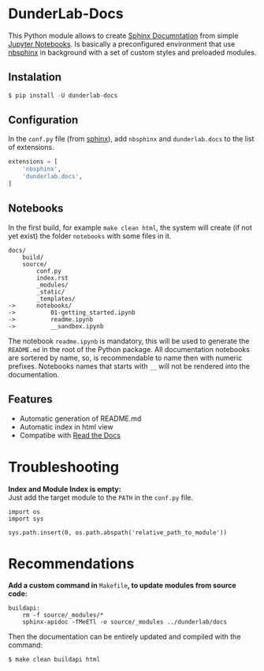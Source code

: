 # DunderLab-Docs

This Python module allows to create [Sphinx Documntation](https://www.sphinx-doc.org/en/master/) from simple [Jupyter Notebooks](https://jupyter.org/). Is basically a preconfigured environment that use [nbsphinx](https://nbsphinx.readthedocs.io/) in background with a set of custom styles and preloaded modules.

## Instalation


```python
$ pip install -U dunderlab-docs
```

## Configuration

In the ```conf.py``` file (from [sphinx](https://www.sphinx-doc.org/en/master/usage/configuration.html#example-of-configuration-file)), add ```nbsphinx``` and ```dunderlab.docs``` to the list of extensions.


```python
extensions = [
    'nbsphinx',
    'dunderlab.docs',
]
```

## Notebooks

In the first build, for example ```make clean html```, the system will create (if not yet exist) the folder ```notebooks``` with some files in it.

```
docs/
    build/
    source/
        conf.py
        index.rst
        _modules/
        _static/
        _templates/
->      notebooks/
->          01-getting_started.ipynb
->          readme.ipynb
->          __sandbox.ipynb
```

The notebook ```readme.ipynb``` is mandatory, this will be used to generate the ```README.md``` in the root of the Python package. All documentation notebooks are sortered by name, so, is recommendable to name then with numeric prefixes. Notebooks names that starts with ```__``` will not be rendered into the documentation.

## Features

 * Automatic generation of README.md
 * Automatic index in html view
 * Compatibe with [Read the Docs](https://readthedocs.org/)

# Troubleshooting

**Index and Module Index is empty:**  
Just add the target module to the ```PATH``` in the ```conf.py``` file.
```
import os
import sys

sys.path.insert(0, os.path.abspath('relative_path_to_module'))
```

# Recommendations

**Add a custom command in** ```Makefile```**, to update modules from source code:**  

```
buildapi:
    rm -f source/_modules/*
    sphinx-apidoc -fMeETl -o source/_modules ../dunderlab/docs
```

Then the documentation can be entirely updated and compiled with the command:  
```
$ make clean buildapi html
```
